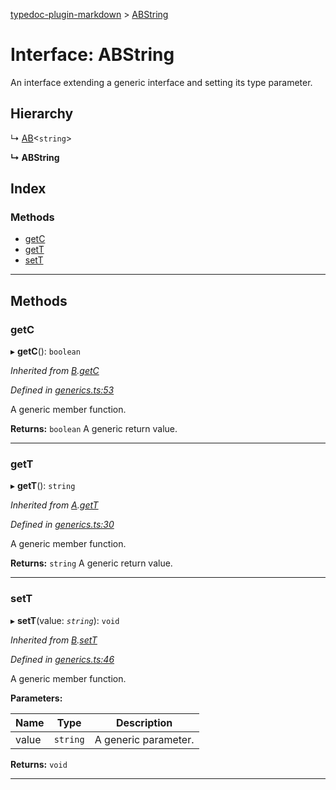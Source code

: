 [typedoc-plugin-markdown](../README.md) > [ABString](../interfaces/abstring.md)

# Interface: ABString

An interface extending a generic interface and setting its type parameter.

## Hierarchy

↳  [AB](ab.md)<`string`>

**↳ ABString**

## Index

### Methods

* [getC](abstring.md#markdown-header-getc)
* [getT](abstring.md#markdown-header-gett)
* [setT](abstring.md#markdown-header-sett)

---

## Methods

###  getC

▸ **getC**(): `boolean`

*Inherited from [B](b.md).[getC](b.md#markdown-header-getc)*

*Defined in [generics.ts:53](https://bitbucket.org/owner/repository_name/src/master/generics.ts?fileviewer&amp;#x3D;file-view-default#generics.ts-53)*

A generic member function.

**Returns:** `boolean`
A generic return value.

___

###  getT

▸ **getT**(): `string`

*Inherited from [A](a.md).[getT](a.md#markdown-header-gett)*

*Defined in [generics.ts:30](https://bitbucket.org/owner/repository_name/src/master/generics.ts?fileviewer&amp;#x3D;file-view-default#generics.ts-30)*

A generic member function.

**Returns:** `string`
A generic return value.

___

###  setT

▸ **setT**(value: *`string`*): `void`

*Inherited from [B](b.md).[setT](b.md#markdown-header-sett)*

*Defined in [generics.ts:46](https://bitbucket.org/owner/repository_name/src/master/generics.ts?fileviewer&amp;#x3D;file-view-default#generics.ts-46)*

A generic member function.

**Parameters:**

| Name | Type | Description |
| ------ | ------ | ------ |
| value | `string` |  A generic parameter. |

**Returns:** `void`

___

